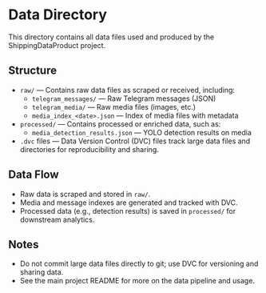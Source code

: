 # Data Directory

This directory contains all data files used and produced by the ShippingDataProduct project.

## Structure

- `raw/` — Contains raw data files as scraped or received, including:
  - `telegram_messages/` — Raw Telegram messages (JSON)
  - `telegram_media/` — Raw media files (images, etc.)
  - `media_index_<date>.json` — Index of media files with metadata
- `processed/` — Contains processed or enriched data, such as:
  - `media_detection_results.json` — YOLO detection results on media
- `.dvc` files — Data Version Control (DVC) files track large data files and directories for reproducibility and sharing.

## Data Flow
- Raw data is scraped and stored in `raw/`.
- Media and message indexes are generated and tracked with DVC.
- Processed data (e.g., detection results) is saved in `processed/` for downstream analytics.

## Notes
- Do not commit large data files directly to git; use DVC for versioning and sharing data.
- See the main project README for more on the data pipeline and usage.
